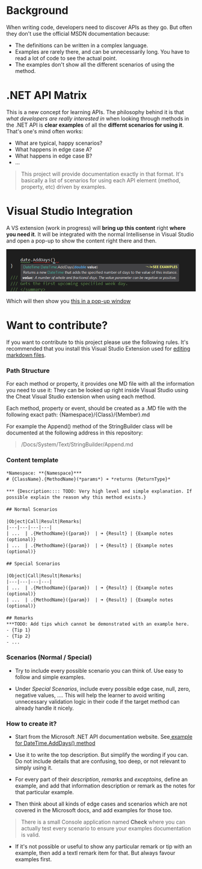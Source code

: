 # Background
When writing code, developers need to discover APIs as they go. But often they don't use the official MSDN documentation because:

- The definitions can be written in a complex language.
- Examples are rarely there, and can be unnecessarily long. You have to read a lot of code to see the actual point.
- The examples don't show all the different scenarios of using the method.

# .NET API Matrix
This is a new concept for learning APIs. The philosophy behind it is that *what developers are really interested in* when looking through methods in the .NET API is **clear examples** of all the **differnt scenarios for using it**. That's one's mind often works:

- What are typical, happy scenarios?
- What happens in edge case A?
- What happens in edge case B?
- ...

> This project will provide documentation exactly in that format. It's basically a list of scenarios for using each API element (method, property, etc) driven by examples.

# Visual Studio Integration
A VS extension (work in progress) will **bring up this content** right **where you need it**. It will be integrated with the normal Intellisense in Visual Studio and open a pop-up to show the content right there and then.

![](Docs/Examples.png)

Which will then show you [this in a pop-up window](Docs/System/DateTime/AddDays.md)

# Want to contribute?
If you want to contribute to this project please use the following rules.
It's recommended that you install this Visual Studio Extension used for [editing markdown files](https://marketplace.visualstudio.com/items?itemName=MadsKristensen.MarkdownEditor).

### Path Structure
For each method or property, it provides one MD file with all the information you need to use it:
They can be looked up right inside Visual Studio using the Cheat Visual Studio extension when using each method.

Each method, property or event, should be created as a .MD file with the following exact path:
{Namespace}/{Class}/{Member}.md

For example the Append() method of the StringBuilder class will be documented at the following address in this repository:
> /Docs/System/Text/StringBuilder/Append.md

### Content template
```
*Namespace: **{Namespace}***
# {ClassName}.{MethodName}(*params*) ➜ *returns {ReturnType}*

*** {Description:::: TODO: Very high level and simple explanation. If possible explain the reason why this method exists.}

## Normal Scenarios

|Object|Call|Result|Remarks|
|---|---|---|---|
| ...  | .{MethodName}({param})  | ➜ {Result} | {Example notes (optional)}
| ...  | .{MethodName}({param})  | ➜ {Result} | {Example notes (optional)}

## Special Scenarios

|Object|Call|Result|Remarks|
|---|---|---|---|
| ...  | .{MethodName}({param})  | ➜ {Result} | {Example notes (optional)}
| ...  | .{MethodName}({param})  | ➜ {Result} | {Example notes (optional)}

## Remarks
***TODO: Add tips which cannot be demonstrated with an example here.
- {Tip 1}
- {Tip 2}
- ...
```

### Scenarios (Normal / Special)

- Try to include every possible scenario you can think of. Use easy to follow and simple examples.

- Under *Special Scenarios*, include every possible edge case, null, zero, negative values, .... This will help the learner to avoid writing unnecessary validation logic in their code if the target method can already handle it nicely.

### How to create it?
- Start from the Microsoft .NET API documentation website. See[ example for DateTime.AddDays() method](https://docs.microsoft.com/en-us/dotnet/api/system.datetime.adddays?view=netframework-4.7.1)

- Use it to write the top description. But simplify the wording if you can. Do not include details that are confusing, too deep, or not relevant to simply using it.

- For every part of their *description*, *remarks* and *exceptoins*, define an example, and add that information description or remark as the notes for that particular example.

- Then think about all kinds of edge cases and scenarios which are not covered in the Microsoft docs, and add examples for those too.

> There is a small Console application named **Check** where you can actually test every scenario to ensure your examples documentation is valid.

- If it's not possible or useful to show any particular remark or tip with an example, then add a textl remark item for that. But always favour examples first.


